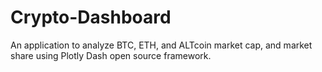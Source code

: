 # Crypto-Dashboard
An application to analyze BTC, ETH, and ALTcoin market cap, and market share using Plotly Dash open source framework.

